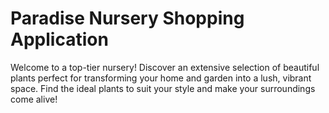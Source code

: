 # Paradise Nursery Shopping Application

Welcome to a top-tier nursery! Discover an extensive selection of beautiful plants perfect for transforming your home and garden into a lush, vibrant space. Find the ideal plants to suit your style and make your surroundings come alive!